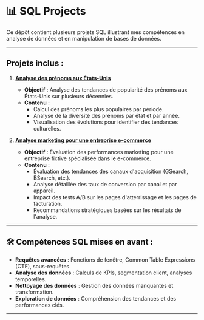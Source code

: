 # 📊 SQL Projects

Ce dépôt contient plusieurs projets SQL illustrant mes compétences en analyse de données et en manipulation de bases de données.

---

## Projets inclus :

1. **[Analyse des prénoms aux États-Unis](https://github.com/Arnaudl44/SQL-Projects/blob/main/BabyNames/README.md)**  
   - **Objectif** : Analyse des tendances de popularité des prénoms aux États-Unis sur plusieurs décennies.  
   - **Contenu** :  
     - Calcul des prénoms les plus populaires par période.  
     - Analyse de la diversité des prénoms par état et par année.  
     - Visualisation des évolutions pour identifier des tendances culturelles.  

2. **[Analyse marketing pour une entreprise e-commerce](https://github.com/Arnaudl44/SQL-Projects/blob/main/Marketing%20%26%20Conversion%20Optimization%20Analysis/README.md)**  
   - **Objectif** : Évaluation des performances marketing pour une entreprise fictive spécialisée dans le e-commerce.  
   - **Contenu** :  
     - Évaluation des tendances des canaux d'acquisition (GSearch, BSearch, etc.).
     - Analyse détaillée des taux de conversion par canal et par appareil.
     - Impact des tests A/B sur les pages d'atterrissage et les pages de facturation.
     - Recommandations stratégiques basées sur les résultats de l'analyse.

---

## 🛠 Compétences SQL mises en avant :

- **Requêtes avancées** : Fonctions de fenêtre, Common Table Expressions (CTE), sous-requêtes.
- **Analyse des données** : Calculs de KPIs, segmentation client, analyses temporelles.
- **Nettoyage des données** : Gestion des données manquantes et transformation.
- **Exploration de données** : Compréhension des tendances et des performances clés.

---
